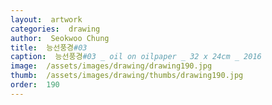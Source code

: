 ```yaml
---
layout:  artwork
categories:  drawing
author:  Seokwoo Chung
title:  능선풍경#03
caption:  능선풍경#03 _ oil on oilpaper _ 32 x 24cm _ 2016
image:  /assets/images/drawing/drawing190.jpg
thumb:  /assets/images/drawing/thumbs/drawing190.jpg
order:  190
---
```

